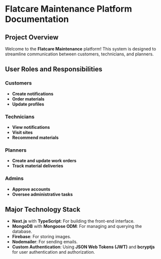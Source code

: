 # Flatcare Maintenance Platform Documentation

## Project Overview

Welcome to the **Flatcare Maintenance** platform! This system is designed to streamline communication between customers, technicians, and planners.

## User Roles and Responsibilities

### Customers
- **Create notifications**
- **Order materials**
- **Update profiles**

### Technicians
- **View notifications**
- **Visit sites**
- **Recommend materials**

### Planners
- **Create and update work orders**
- **Track material deliveries**

### Admins
- **Approve accounts**
- **Oversee administrative tasks**

## Major Technology Stack

- **Next.js** with **TypeScript**: For building the front-end interface.
- **MongoDB** with **Mongoose ODM**: For managing and querying the database.
- **Firebase**: For storing images.
- **Nodemailer**: For sending emails.
- **Custom Authentication**: Using **JSON Web Tokens (JWT)** and **bcryptjs** for user authentication and authorization.
